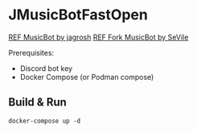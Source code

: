 # JMusicBotFastOpen

[REF MusicBot by jagrosh](https://github.com/jagrosh/MusicBot)
[REF Fork MusicBot by SeVile](https://github.com/SeVile/MusicBot)

Prerequisites:
- Discord bot key
- Docker Compose (or Podman compose)

## Build & Run

```shell
docker-compose up -d
```

